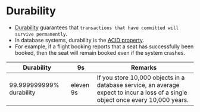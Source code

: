 
# Durability
- [Durability](https://en.wikipedia.org/wiki/Durability) guarantees that `transactions that have committed will survive permanently`.
- In database systems, durability is the [ACID property](ACIDPropertyTransaction.md).
- For example, if a flight booking reports that a seat has successfully been booked, then the seat will remain booked even if the system crashes.

| Durability | 9s | Remarks                                                                                                                          |
|------------|-----|----------------------------------------------------------------------------------------------------------------------------------|
| 99.999999999% durability           | eleven 9s | If you store 10,000 objects in a database service, an average expect to incur a loss of a single object once every 10,000 years. |